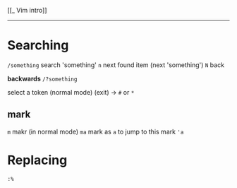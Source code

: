 [[_ Vim intro]]


---
# Searching
`/something` search 'something'
`n` next found item (next 'something')
`N` back

**backwards**
`/?something`

select a token (normal mode) (exit) -> `#` or `*` 

## mark
`m` makr (in normal mode)
`ma` mark as `a`
to jump to this mark
` 'a `





# Replacing
`:%`





